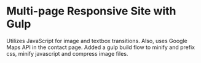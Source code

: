 # Multi-page Responsive Site with Gulp

Utilizes JavaScript for image and textbox transitions.  Also, uses Google Maps API in the contact page.  Added a gulp build flow to
minify and prefix css, minify javascript and compress image files.